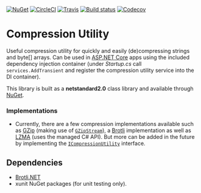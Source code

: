 [![NuGet](https://img.shields.io/nuget/v/GlitchedPolygons.Services.CompressionUtility.svg)](https://www.nuget.org/packages/GlitchedPolygons.Services.CompressionUtility) 
[![CircleCI](https://circleci.com/gh/GlitchedPolygons/CompressionUtility/tree/master.svg?style=shield)](https://circleci.com/gh/GlitchedPolygons/CompressionUtility/tree/master) 
[![Travis](https://travis-ci.org/GlitchedPolygons/CompressionUtility.svg?branch=master)](https://travis-ci.org/GlitchedPolygons/CompressionUtility)
[![Build status](https://ci.appveyor.com/api/projects/status/kf50jywtff4kcpwd?svg=true)](https://ci.appveyor.com/project/GlitchedPolygons/compressionutility)
[![Codecov](https://codecov.io/gh/GlitchedPolygons/CompressionUtility/branch/master/graph/badge.svg)](https://codecov.io/gh/GlitchedPolygons/CompressionUtility)

# Compression Utility

Useful compression utility for quickly and easily (de)compressing strings and byte[] arrays.
Can be used in [ASP.NET Core](https://docs.microsoft.com/en-us/aspnet/core/?view=aspnetcore-2.1) apps using the included dependency injection container (under _Startup.cs_ call `services.AddTransient` and register the compression utility service into the DI container).

This library is built as a **netstandard2.0** class library and available through [NuGet](https://www.nuget.org/packages/GlitchedPolygons.Services.CompressionUtility).

### Implementations

* Currently, there are a few compression implementations available such as [GZip](http://gzip.org/) (making use of [`GZipStream`](https://docs.microsoft.com/en-us/dotnet/api/system.io.compression.gzipstream)), a [Brotli](https://github.com/google/brotli) implementation as well as [LZMA](https://www.7-zip.org/sdk.html) (uses the managed C# API). But more can be added in the future by implementing the [`ICompressionUtility`](https://github.com/GlitchedPolygons/CompressionUtility/blob/master/src/ICompressionUtility.cs) interface.

## Dependencies

* [Brotli.NET](https://www.nuget.org/packages/Brotli.NET)
* xunit NuGet packages (for unit testing only).
